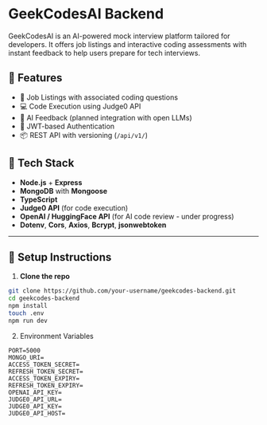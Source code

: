 # GeekCodesAI Backend

GeekCodesAI is an AI-powered mock interview platform tailored for developers. It offers job listings and interactive coding assessments with instant feedback to help users prepare for tech interviews.

## 🚀 Features

- 📄 Job Listings with associated coding questions
- 💻 Code Execution using Judge0 API
- 🤖 AI Feedback (planned integration with open LLMs)
- 🔐 JWT-based Authentication
- 📦 REST API with versioning (`/api/v1/`)

## 🧱 Tech Stack

- **Node.js** + **Express**
- **MongoDB** with **Mongoose**
- **TypeScript**
- **Judge0 API** (for code execution)
- **OpenAI / HuggingFace API** (for AI code review - under progress)
- **Dotenv**, **Cors**, **Axios**, **Bcrypt**, **jsonwebtoken**


---

## 🔧 Setup Instructions

1. **Clone the repo**

```bash
git clone https://github.com/your-username/geekcodes-backend.git
cd geekcodes-backend
npm install
touch .env
npm run dev
```
2. Environment Variables
```env
PORT=5000
MONGO_URI=
ACCESS_TOKEN_SECRET=
REFRESH_TOKEN_SECRET=
ACCESS_TOKEN_EXPIRY=
REFRESH_TOKEN_EXPIRY=
OPENAI_API_KEY=
JUDGE0_API_URL=
JUDGE0_API_KEY=
JUDGE0_API_HOST=
```
